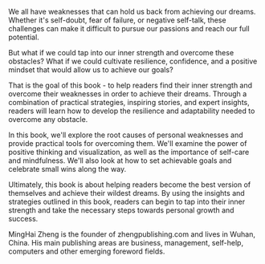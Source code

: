 
We all have weaknesses that can hold us back from achieving our dreams. Whether it's self-doubt, fear of failure, or negative self-talk, these challenges can make it difficult to pursue our passions and reach our full potential.

But what if we could tap into our inner strength and overcome these obstacles? What if we could cultivate resilience, confidence, and a positive mindset that would allow us to achieve our goals?

That is the goal of this book - to help readers find their inner strength and overcome their weaknesses in order to achieve their dreams. Through a combination of practical strategies, inspiring stories, and expert insights, readers will learn how to develop the resilience and adaptability needed to overcome any obstacle.

In this book, we'll explore the root causes of personal weaknesses and provide practical tools for overcoming them. We'll examine the power of positive thinking and visualization, as well as the importance of self-care and mindfulness. We'll also look at how to set achievable goals and celebrate small wins along the way.

Ultimately, this book is about helping readers become the best version of themselves and achieve their wildest dreams. By using the insights and strategies outlined in this book, readers can begin to tap into their inner strength and take the necessary steps towards personal growth and success.

MingHai Zheng is the founder of zhengpublishing.com and lives in Wuhan, China. His main publishing areas are business, management, self-help, computers and other emerging foreword fields.
